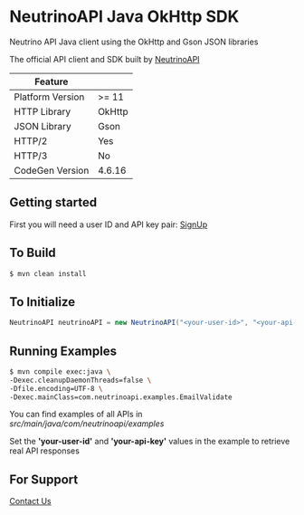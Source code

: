 # NeutrinoAPI Java OkHttp SDK

Neutrino API Java client using the OkHttp and Gson JSON libraries

The official API client and SDK built by [NeutrinoAPI](https://www.neutrinoapi.com/)

| Feature          |        |
|------------------|--------|
| Platform Version | >= 11  |
| HTTP Library     | OkHttp |
| JSON Library     | Gson   |
| HTTP/2           | Yes    |
| HTTP/3           | No     |
| CodeGen Version  | 4.6.16 |

## Getting started

First you will need a user ID and API key pair: [SignUp](https://www.neutrinoapi.com/signup/)

## To Build 
```sh
$ mvn clean install
```

## To Initialize 
```java
NeutrinoAPI neutrinoAPI = new NeutrinoAPI("<your-user-id>", "<your-api-key>");
```

## Running Examples

```sh
$ mvn compile exec:java \
-Dexec.cleanupDaemonThreads=false \
-Dfile.encoding=UTF-8 \
-Dexec.mainClass=com.neutrinoapi.examples.EmailValidate
```

You can find examples of all APIs in _src/main/java/com/neutrinoapi/examples_

Set the __'your-user-id'__ and __'your-api-key'__ values in the example to retrieve real API responses

## For Support 
[Contact Us](https://www.neutrinoapi.com/contact-us/)
